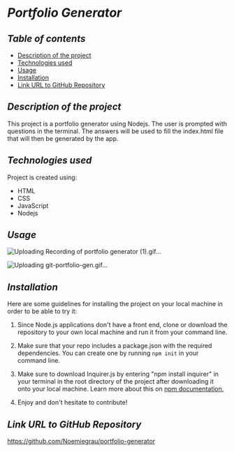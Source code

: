 # **_Portfolio Generator_**

## **_Table of contents_**
* [Description of the project](#description-of-the-project)
* [Technologies used](#technologies-used)
* [Usage](#usage)
* [Installation](#installation)
* [Link URL to GitHub Repository](#link-URL-to-GitHub-repository)

## **_Description of the project_**
This project is a portfolio generator using Nodejs. The user is prompted with questions in the terminal. The answers will be used to fill the index.html file that will then be generated by the app.

## **_Technologies used_**
Project is created using:
* HTML
* CSS
* JavaScript
* Nodejs

## **_Usage_**
![Uploading Recording of portfolio generator  (1).gif…]()

![Uploading git-portfolio-gen.gif…]()



## **_Installation_**
Here are some guidelines for installing the project on your local machine in order to be able to try it: 

1. Since Node.js applications don't have a front end, clone or download the repository to your own local machine and run it from your command line.

2. Make sure that your repo includes a package.json with the required dependencies. You can create one by running ```npm init``` in your command line.

3. Make sure to download Inquirer.js by entering "npm install inquirer" in your terminal in the root directory of the project after downloading it onto your local machine. Learn more about this on [npm documentation.](https://www.npmjs.com/package/inquirer)

4. Enjoy and don't hesitate to contribute!

## **_Link URL to GitHub Repository_**
https://github.com/Noemiegrau/portfolio-generator

